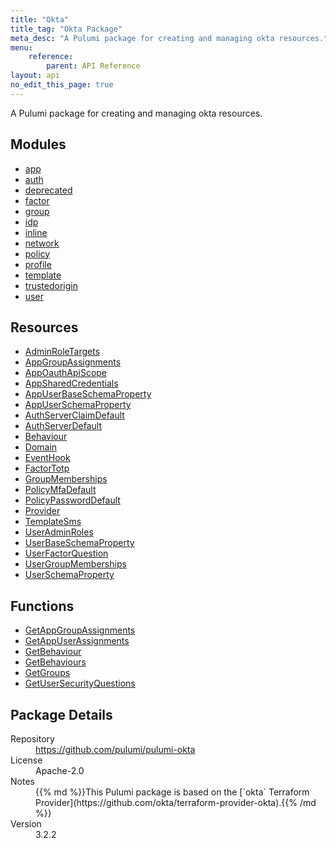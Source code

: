 ```yaml
---
title: "Okta"
title_tag: "Okta Package"
meta_desc: "A Pulumi package for creating and managing okta resources."
menu:
    reference:
        parent: API Reference
layout: api
no_edit_this_page: true
---
```


<!-- WARNING: this file was generated by Pulumi Docs Generator. -->
<!-- Do not edit by hand unless you're certain you know what you are doing! -->

A Pulumi package for creating and managing okta resources.

<h2 id="modules">Modules</h2>
<ul class="api">
    <li><a href="app/" title="app"><span class="symbol module"></span>app</a></li>
    <li><a href="auth/" title="auth"><span class="symbol module"></span>auth</a></li>
    <li><a href="deprecated/" title="deprecated"><span class="symbol module"></span>deprecated</a></li>
    <li><a href="factor/" title="factor"><span class="symbol module"></span>factor</a></li>
    <li><a href="group/" title="group"><span class="symbol module"></span>group</a></li>
    <li><a href="idp/" title="idp"><span class="symbol module"></span>idp</a></li>
    <li><a href="inline/" title="inline"><span class="symbol module"></span>inline</a></li>
    <li><a href="network/" title="network"><span class="symbol module"></span>network</a></li>
    <li><a href="policy/" title="policy"><span class="symbol module"></span>policy</a></li>
    <li><a href="profile/" title="profile"><span class="symbol module"></span>profile</a></li>
    <li><a href="template/" title="template"><span class="symbol module"></span>template</a></li>
    <li><a href="trustedorigin/" title="trustedorigin"><span class="symbol module"></span>trustedorigin</a></li>
    <li><a href="user/" title="user"><span class="symbol module"></span>user</a></li>
</ul>

<h2 id="resources">Resources</h2>
<ul class="api">
    <li><a href="adminroletargets" title="AdminRoleTargets"><span class="symbol resource"></span>AdminRoleTargets</a></li>
    <li><a href="appgroupassignments" title="AppGroupAssignments"><span class="symbol resource"></span>AppGroupAssignments</a></li>
    <li><a href="appoauthapiscope" title="AppOauthApiScope"><span class="symbol resource"></span>AppOauthApiScope</a></li>
    <li><a href="appsharedcredentials" title="AppSharedCredentials"><span class="symbol resource"></span>AppSharedCredentials</a></li>
    <li><a href="appuserbaseschemaproperty" title="AppUserBaseSchemaProperty"><span class="symbol resource"></span>AppUserBaseSchemaProperty</a></li>
    <li><a href="appuserschemaproperty" title="AppUserSchemaProperty"><span class="symbol resource"></span>AppUserSchemaProperty</a></li>
    <li><a href="authserverclaimdefault" title="AuthServerClaimDefault"><span class="symbol resource"></span>AuthServerClaimDefault</a></li>
    <li><a href="authserverdefault" title="AuthServerDefault"><span class="symbol resource"></span>AuthServerDefault</a></li>
    <li><a href="behaviour" title="Behaviour"><span class="symbol resource"></span>Behaviour</a></li>
    <li><a href="domain" title="Domain"><span class="symbol resource"></span>Domain</a></li>
    <li><a href="eventhook" title="EventHook"><span class="symbol resource"></span>EventHook</a></li>
    <li><a href="factortotp" title="FactorTotp"><span class="symbol resource"></span>FactorTotp</a></li>
    <li><a href="groupmemberships" title="GroupMemberships"><span class="symbol resource"></span>GroupMemberships</a></li>
    <li><a href="policymfadefault" title="PolicyMfaDefault"><span class="symbol resource"></span>PolicyMfaDefault</a></li>
    <li><a href="policypassworddefault" title="PolicyPasswordDefault"><span class="symbol resource"></span>PolicyPasswordDefault</a></li>
    <li><a href="provider" title="Provider"><span class="symbol resource"></span>Provider</a></li>
    <li><a href="templatesms" title="TemplateSms"><span class="symbol resource"></span>TemplateSms</a></li>
    <li><a href="useradminroles" title="UserAdminRoles"><span class="symbol resource"></span>UserAdminRoles</a></li>
    <li><a href="userbaseschemaproperty" title="UserBaseSchemaProperty"><span class="symbol resource"></span>UserBaseSchemaProperty</a></li>
    <li><a href="userfactorquestion" title="UserFactorQuestion"><span class="symbol resource"></span>UserFactorQuestion</a></li>
    <li><a href="usergroupmemberships" title="UserGroupMemberships"><span class="symbol resource"></span>UserGroupMemberships</a></li>
    <li><a href="userschemaproperty" title="UserSchemaProperty"><span class="symbol resource"></span>UserSchemaProperty</a></li>
</ul>

<h2 id="functions">Functions</h2>
<ul class="api">
    <li><a href="getappgroupassignments" title="GetAppGroupAssignments"><span class="symbol function"></span>GetAppGroupAssignments</a></li>
    <li><a href="getappuserassignments" title="GetAppUserAssignments"><span class="symbol function"></span>GetAppUserAssignments</a></li>
    <li><a href="getbehaviour" title="GetBehaviour"><span class="symbol function"></span>GetBehaviour</a></li>
    <li><a href="getbehaviours" title="GetBehaviours"><span class="symbol function"></span>GetBehaviours</a></li>
    <li><a href="getgroups" title="GetGroups"><span class="symbol function"></span>GetGroups</a></li>
    <li><a href="getusersecurityquestions" title="GetUserSecurityQuestions"><span class="symbol function"></span>GetUserSecurityQuestions</a></li>
</ul>

<h2 id="package-details">Package Details</h2>
<dl class="package-details">
	<dt>Repository</dt>
	<dd><a href="https://github.com/pulumi/pulumi-okta">https://github.com/pulumi/pulumi-okta</a></dd>
	<dt>License</dt>
	<dd>Apache-2.0</dd>
	<dt>Notes</dt>
	<dd>{{% md %}}This Pulumi package is based on the [`okta` Terraform Provider](https://github.com/okta/terraform-provider-okta).{{% /md %}}</dd>
	<dt>Version</dt>
	<dd>3.2.2</dd>
</dl>

